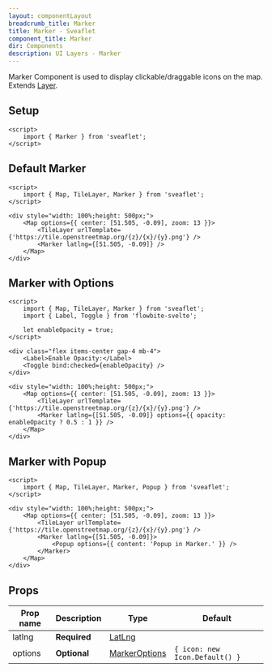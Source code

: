```yaml
---
layout: componentLayout
breadcrumb_title: Marker
title: Marker - Sveaflet
component_title: Marker
dir: Components
description: UI Layers - Marker
---
```


Marker Component is used to display clickable/draggable icons on the map. Extends [Layer](https://leafletjs.com/reference.html#layer).

## Setup

```svelte example csr hideOutput
<script>
	import { Marker } from 'sveaflet';
</script>
```

## Default Marker

```svelte example csr
<script>
	import { Map, TileLayer, Marker } from 'sveaflet';
</script>

<div style="width: 100%;height: 500px;">
	<Map options={{ center: [51.505, -0.09], zoom: 13 }}>
		<TileLayer urlTemplate={'https://tile.openstreetmap.org/{z}/{x}/{y}.png'} />
		<Marker latlng={[51.505, -0.09]} />
	</Map>
</div>
```

## Marker with Options

```svelte example csr
<script>
	import { Map, TileLayer, Marker } from 'sveaflet';
	import { Label, Toggle } from 'flowbite-svelte';

	let enableOpacity = true;
</script>

<div class="flex items-center gap-4 mb-4">
	<Label>Enable Opacity:</Label>
	<Toggle bind:checked={enableOpacity} />
</div>

<div style="width: 100%;height: 500px;">
	<Map options={{ center: [51.505, -0.09], zoom: 13 }}>
		<TileLayer urlTemplate={'https://tile.openstreetmap.org/{z}/{x}/{y}.png'} />
		<Marker latlng={[51.505, -0.09]} options={{ opacity: enableOpacity ? 0.5 : 1 }} />
	</Map>
</div>
```

## Marker with Popup

```svelte example csr
<script>
	import { Map, TileLayer, Marker, Popup } from 'sveaflet';
</script>

<div style="width: 100%;height: 500px;">
	<Map options={{ center: [51.505, -0.09], zoom: 13 }}>
		<TileLayer urlTemplate={'https://tile.openstreetmap.org/{z}/{x}/{y}.png'} />
		<Marker latlng={[51.505, -0.09]}>
			<Popup options={{ content: 'Popup in Marker.' }} />
		</Marker>
	</Map>
</div>
```

## Props

| Prop name | Description  | Type                                                                | Default                        |
| --------- | ------------ | ------------------------------------------------------------------- | ------------------------------ |
| latlng    | **Required** | [LatLng](https://leafletjs.com/reference.html#latlng)               |                                |
| options   | **Optional** | [MarkerOptions](https://leafletjs.com/reference.html#marker-option) | `{ icon: new Icon.Default() }` |
